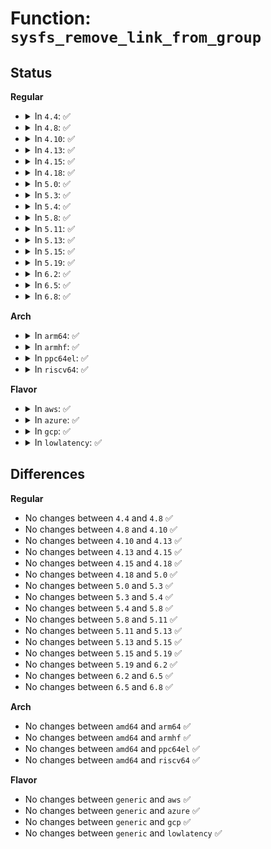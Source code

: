 # Function: <code>sysfs_remove_link_from_group</code>

## Status
<b>Regular</b>
<ul>
<li>
<details>
<summary>In <code>4.4</code>: ✅</summary>

```c
void sysfs_remove_link_from_group(struct kobject *kobj, const char *group_name, const char *link_name);
```

**Collision:** Unique Global

**Inline:** No

**Transformation:** False

**Instances:**

```
In fs/sysfs/group.c (ffffffff8128d2d0)
Location: fs/sysfs/group.c:356
Inline: False
Direct callers:
  - drivers/acpi/power.c:acpi_power_hide_list
  - drivers/iommu/iommu-sysfs.c:iommu_device_link
  - drivers/iommu/iommu-sysfs.c:iommu_device_unlink
```
**Symbols:**

```
ffffffff8128d2d0-ffffffff8128d30c: sysfs_remove_link_from_group (STB_GLOBAL)
```
</details>
</li>
<li>
<details>
<summary>In <code>4.8</code>: ✅</summary>

```c
void sysfs_remove_link_from_group(struct kobject *kobj, const char *group_name, const char *link_name);
```

**Collision:** Unique Global

**Inline:** No

**Transformation:** False

**Instances:**

```
In fs/sysfs/group.c (ffffffff812ba950)
Location: fs/sysfs/group.c:356
Inline: False
Direct callers:
  - drivers/acpi/power.c:acpi_power_hide_list
  - drivers/iommu/iommu-sysfs.c:iommu_device_unlink
  - drivers/iommu/iommu-sysfs.c:iommu_device_link
```
**Symbols:**

```
ffffffff812ba950-ffffffff812ba98c: sysfs_remove_link_from_group (STB_GLOBAL)
```
</details>
</li>
<li>
<details>
<summary>In <code>4.10</code>: ✅</summary>

```c
void sysfs_remove_link_from_group(struct kobject *kobj, const char *group_name, const char *link_name);
```

**Collision:** Unique Global

**Inline:** No

**Transformation:** False

**Instances:**

```
In fs/sysfs/group.c (ffffffff812d0080)
Location: fs/sysfs/group.c:356
Inline: False
Direct callers:
  - drivers/acpi/power.c:acpi_power_hide_list
  - drivers/iommu/iommu-sysfs.c:iommu_device_unlink
  - drivers/iommu/iommu-sysfs.c:iommu_device_link
```
**Symbols:**

```
ffffffff812d0080-ffffffff812d00bc: sysfs_remove_link_from_group (STB_GLOBAL)
```
</details>
</li>
<li>
<details>
<summary>In <code>4.13</code>: ✅</summary>

```c
void sysfs_remove_link_from_group(struct kobject *kobj, const char *group_name, const char *link_name);
```

**Collision:** Unique Global

**Inline:** No

**Transformation:** False

**Instances:**

```
In fs/sysfs/group.c (ffffffff812dd750)
Location: fs/sysfs/group.c:356
Inline: False
Direct callers:
  - drivers/acpi/power.c:acpi_power_hide_list
  - drivers/iommu/iommu-sysfs.c:iommu_device_unlink
  - drivers/iommu/iommu-sysfs.c:iommu_device_link
```
**Symbols:**

```
ffffffff812dd750-ffffffff812dd78c: sysfs_remove_link_from_group (STB_GLOBAL)
```
</details>
</li>
<li>
<details>
<summary>In <code>4.15</code>: ✅</summary>

```c
void sysfs_remove_link_from_group(struct kobject *kobj, const char *group_name, const char *link_name);
```

**Collision:** Unique Global

**Inline:** No

**Transformation:** False

**Instances:**

```
In fs/sysfs/group.c (ffffffff81302080)
Location: fs/sysfs/group.c:356
Inline: False
Direct callers:
  - drivers/acpi/power.c:acpi_power_hide_list
  - drivers/iommu/iommu-sysfs.c:iommu_device_unlink
  - drivers/iommu/iommu-sysfs.c:iommu_device_link
```
**Symbols:**

```
ffffffff81302080-ffffffff813020bc: sysfs_remove_link_from_group (STB_GLOBAL)
```
</details>
</li>
<li>
<details>
<summary>In <code>4.18</code>: ✅</summary>

```c
void sysfs_remove_link_from_group(struct kobject *kobj, const char *group_name, const char *link_name);
```

**Collision:** Unique Global

**Inline:** No

**Transformation:** False

**Instances:**

```
In fs/sysfs/group.c (ffffffff81330050)
Location: fs/sysfs/group.c:365
Inline: False
Direct callers:
  - drivers/acpi/power.c:acpi_power_hide_list
  - drivers/iommu/iommu-sysfs.c:iommu_device_unlink
  - drivers/iommu/iommu-sysfs.c:iommu_device_link
```
**Symbols:**

```
ffffffff81330050-ffffffff8133008c: sysfs_remove_link_from_group (STB_GLOBAL)
```
</details>
</li>
<li>
<details>
<summary>In <code>5.0</code>: ✅</summary>

```c
void sysfs_remove_link_from_group(struct kobject *kobj, const char *group_name, const char *link_name);
```

**Collision:** Unique Global

**Inline:** No

**Transformation:** False

**Instances:**

```
In fs/sysfs/group.c (ffffffff813473f0)
Location: fs/sysfs/group.c:380
Inline: False
Direct callers:
  - drivers/acpi/power.c:acpi_power_hide_list
  - drivers/iommu/iommu-sysfs.c:iommu_device_unlink
  - drivers/iommu/iommu-sysfs.c:iommu_device_link
```
**Symbols:**

```
ffffffff813473f0-ffffffff8134742c: sysfs_remove_link_from_group (STB_GLOBAL)
```
</details>
</li>
<li>
<details>
<summary>In <code>5.3</code>: ✅</summary>

```c
void sysfs_remove_link_from_group(struct kobject *kobj, const char *group_name, const char *link_name);
```

**Collision:** Unique Global

**Inline:** No

**Transformation:** False

**Instances:**

```
In fs/sysfs/group.c (ffffffff8136f7f0)
Location: fs/sysfs/group.c:404
Inline: False
Direct callers:
  - drivers/acpi/power.c:acpi_power_hide_list
  - drivers/iommu/iommu-sysfs.c:iommu_device_unlink
  - drivers/iommu/iommu-sysfs.c:iommu_device_link
  - drivers/base/node.c:register_memory_node_under_compute_node
```
**Symbols:**

```
ffffffff8136f7f0-ffffffff8136f82e: sysfs_remove_link_from_group (STB_GLOBAL)
```
</details>
</li>
<li>
<details>
<summary>In <code>5.4</code>: ✅</summary>

```c
void sysfs_remove_link_from_group(struct kobject *kobj, const char *group_name, const char *link_name);
```

**Collision:** Unique Global

**Inline:** No

**Transformation:** False

**Instances:**

```
In fs/sysfs/group.c (ffffffff81387b50)
Location: fs/sysfs/group.c:405
Inline: False
Direct callers:
  - drivers/acpi/power.c:acpi_power_hide_list
  - drivers/iommu/iommu-sysfs.c:iommu_device_unlink
  - drivers/iommu/iommu-sysfs.c:iommu_device_link
  - drivers/base/node.c:register_memory_node_under_compute_node
```
**Symbols:**

```
ffffffff81387b50-ffffffff81387b8e: sysfs_remove_link_from_group (STB_GLOBAL)
```
</details>
</li>
<li>
<details>
<summary>In <code>5.8</code>: ✅</summary>

```c
void sysfs_remove_link_from_group(struct kobject *kobj, const char *group_name, const char *link_name);
```

**Collision:** Unique Global

**Inline:** No

**Transformation:** False

**Instances:**

```
In fs/sysfs/group.c (ffffffff813d2d30)
Location: fs/sysfs/group.c:405
Inline: False
Direct callers:
  - drivers/acpi/power.c:acpi_power_hide_list
  - drivers/iommu/iommu-sysfs.c:iommu_device_unlink
  - drivers/iommu/iommu-sysfs.c:iommu_device_link
  - drivers/base/node.c:register_memory_node_under_compute_node
```
**Symbols:**

```
ffffffff813d2d30-ffffffff813d2d6e: sysfs_remove_link_from_group (STB_GLOBAL)
```
</details>
</li>
<li>
<details>
<summary>In <code>5.11</code>: ✅</summary>

```c
void sysfs_remove_link_from_group(struct kobject *kobj, const char *group_name, const char *link_name);
```

**Collision:** Unique Global

**Inline:** No

**Transformation:** False

**Instances:**

```
In fs/sysfs/group.c (ffffffff813e4a90)
Location: fs/sysfs/group.c:405
Inline: False
Direct callers:
  - drivers/acpi/power.c:acpi_power_hide_list
  - drivers/iommu/iommu-sysfs.c:iommu_device_unlink
  - drivers/iommu/iommu-sysfs.c:iommu_device_link
  - drivers/base/node.c:register_memory_node_under_compute_node
```
**Symbols:**

```
ffffffff813e4a90-ffffffff813e4ace: sysfs_remove_link_from_group (STB_GLOBAL)
```
</details>
</li>
<li>
<details>
<summary>In <code>5.13</code>: ✅</summary>

```c
void sysfs_remove_link_from_group(struct kobject *kobj, const char *group_name, const char *link_name);
```

**Collision:** Unique Global

**Inline:** No

**Transformation:** False

**Instances:**

```
In fs/sysfs/group.c (ffffffff813eb690)
Location: fs/sysfs/group.c:405
Inline: False
Direct callers:
  - drivers/acpi/power.c:acpi_power_hide_list
  - drivers/iommu/iommu-sysfs.c:iommu_device_unlink
  - drivers/iommu/iommu-sysfs.c:iommu_device_link
  - drivers/base/node.c:register_memory_node_under_compute_node
```
**Symbols:**

```
ffffffff813eb690-ffffffff813eb6ce: sysfs_remove_link_from_group (STB_GLOBAL)
```
</details>
</li>
<li>
<details>
<summary>In <code>5.15</code>: ✅</summary>

```c
void sysfs_remove_link_from_group(struct kobject *kobj, const char *group_name, const char *link_name);
```

**Collision:** Unique Global

**Inline:** No

**Transformation:** False

**Instances:**

```
In fs/sysfs/group.c (ffffffff8143d420)
Location: fs/sysfs/group.c:405
Inline: False
Direct callers:
  - drivers/acpi/power.c:acpi_power_hide_list
  - drivers/iommu/iommu-sysfs.c:iommu_device_unlink
  - drivers/iommu/iommu-sysfs.c:iommu_device_link
  - drivers/base/node.c:register_memory_node_under_compute_node
```
**Symbols:**

```
ffffffff8143d420-ffffffff8143d45e: sysfs_remove_link_from_group (STB_GLOBAL)
```
</details>
</li>
<li>
<details>
<summary>In <code>5.19</code>: ✅</summary>

```c
void sysfs_remove_link_from_group(struct kobject *kobj, const char *group_name, const char *link_name);
```

**Collision:** Unique Global

**Inline:** No

**Transformation:** False

**Instances:**

```
In fs/sysfs/group.c (ffffffff814b8d70)
Location: fs/sysfs/group.c:404
Inline: False
Direct callers:
  - drivers/acpi/power.c:acpi_power_hide_list
  - drivers/iommu/iommu-sysfs.c:iommu_device_unlink
  - drivers/iommu/iommu-sysfs.c:iommu_device_link
  - drivers/base/node.c:register_memory_node_under_compute_node
```
**Symbols:**

```
ffffffff814b8d70-ffffffff814b8db8: sysfs_remove_link_from_group (STB_GLOBAL)
```
</details>
</li>
<li>
<details>
<summary>In <code>6.2</code>: ✅</summary>

```c
void sysfs_remove_link_from_group(struct kobject *kobj, const char *group_name, const char *link_name);
```

**Collision:** Unique Global

**Inline:** No

**Transformation:** False

**Instances:**

```
In fs/sysfs/group.c (ffffffff81550450)
Location: fs/sysfs/group.c:404
Inline: False
Direct callers:
  - drivers/acpi/power.c:acpi_power_hide_list
  - drivers/iommu/iommu-sysfs.c:iommu_device_unlink
  - drivers/iommu/iommu-sysfs.c:iommu_device_link
  - drivers/base/node.c:register_memory_node_under_compute_node
```
**Symbols:**

```
ffffffff81550450-ffffffff81550498: sysfs_remove_link_from_group (STB_GLOBAL)
```
</details>
</li>
<li>
<details>
<summary>In <code>6.5</code>: ✅</summary>

```c
void sysfs_remove_link_from_group(struct kobject *kobj, const char *group_name, const char *link_name);
```

**Collision:** Unique Global

**Inline:** No

**Transformation:** False

**Instances:**

```
In fs/sysfs/group.c (ffffffff81588140)
Location: fs/sysfs/group.c:408
Inline: False
Direct callers:
  - drivers/acpi/power.c:acpi_power_hide_list
  - drivers/iommu/iommu-sysfs.c:iommu_device_unlink
  - drivers/iommu/iommu-sysfs.c:iommu_device_link
  - drivers/base/node.c:register_memory_node_under_compute_node
```
**Symbols:**

```
ffffffff81588140-ffffffff81588188: sysfs_remove_link_from_group (STB_GLOBAL)
```
</details>
</li>
<li>
<details>
<summary>In <code>6.8</code>: ✅</summary>

```c
void sysfs_remove_link_from_group(struct kobject *kobj, const char *group_name, const char *link_name);
```

**Collision:** Unique Global

**Inline:** No

**Transformation:** False

**Instances:**

```
In fs/sysfs/group.c (ffffffff815c0d00)
Location: fs/sysfs/group.c:408
Inline: False
Direct callers:
  - drivers/acpi/power.c:acpi_power_hide_list
  - drivers/iommu/iommu-sysfs.c:iommu_device_unlink
  - drivers/iommu/iommu-sysfs.c:iommu_device_link
  - drivers/base/node.c:register_memory_node_under_compute_node
```
**Symbols:**

```
ffffffff815c0d00-ffffffff815c0d48: sysfs_remove_link_from_group (STB_GLOBAL)
```
</details>
</li>
</ul>
<b>Arch</b>
<ul>
<li>
<details>
<summary>In <code>arm64</code>: ✅</summary>

```c
void sysfs_remove_link_from_group(struct kobject *kobj, const char *group_name, const char *link_name);
```

**Collision:** Unique Global

**Inline:** No

**Transformation:** False

**Instances:**

```
In fs/sysfs/group.c (ffff800010457cb8)
Location: fs/sysfs/group.c:405
Inline: False
Direct callers:
  - drivers/acpi/power.c:acpi_power_hide_list
  - drivers/iommu/iommu-sysfs.c:iommu_device_unlink
  - drivers/iommu/iommu-sysfs.c:iommu_device_link
  - drivers/base/node.c:register_memory_node_under_compute_node
```
**Symbols:**

```
ffff800010457cb8-ffff800010457d18: sysfs_remove_link_from_group (STB_GLOBAL)
```
</details>
</li>
<li>
<details>
<summary>In <code>armhf</code>: ✅</summary>

```c
void sysfs_remove_link_from_group(struct kobject *kobj, const char *group_name, const char *link_name);
```

**Collision:** Unique Global

**Inline:** No

**Transformation:** False

**Instances:**

```
In fs/sysfs/group.c (c0619f44)
Location: fs/sysfs/group.c:405
Inline: False
Direct callers:
  - drivers/iommu/iommu-sysfs.c:iommu_device_unlink
  - drivers/iommu/iommu-sysfs.c:iommu_device_link
```
**Symbols:**

```
c0619f44-c0619f88: sysfs_remove_link_from_group (STB_GLOBAL)
```
</details>
</li>
<li>
<details>
<summary>In <code>ppc64el</code>: ✅</summary>

```c
void sysfs_remove_link_from_group(struct kobject *kobj, const char *group_name, const char *link_name);
```

**Collision:** Unique Global

**Inline:** No

**Transformation:** False

**Instances:**

```
In fs/sysfs/group.c (c000000000572290)
Location: fs/sysfs/group.c:405
Inline: False
Direct callers:
  - drivers/iommu/iommu-sysfs.c:iommu_device_unlink
  - drivers/iommu/iommu-sysfs.c:iommu_device_link
  - drivers/base/node.c:register_memory_node_under_compute_node
```
**Symbols:**

```
c000000000572290-c000000000572304: sysfs_remove_link_from_group (STB_GLOBAL)
```
</details>
</li>
<li>
<details>
<summary>In <code>riscv64</code>: ✅</summary>

```c
void sysfs_remove_link_from_group(struct kobject *kobj, const char *group_name, const char *link_name);
```

**Collision:** Unique Global

**Inline:** No

**Transformation:** False

**Instances:**

```
In fs/sysfs/group.c (ffffffe0002e8f56)
Location: fs/sysfs/group.c:405
Inline: False
```
**Symbols:**

```
ffffffe0002e8f56-ffffffe0002e8fac: sysfs_remove_link_from_group (STB_GLOBAL)
```
</details>
</li>
</ul>
<b>Flavor</b>
<ul>
<li>
<details>
<summary>In <code>aws</code>: ✅</summary>

```c
void sysfs_remove_link_from_group(struct kobject *kobj, const char *group_name, const char *link_name);
```

**Collision:** Unique Global

**Inline:** No

**Transformation:** False

**Instances:**

```
In fs/sysfs/group.c (ffffffff81380130)
Location: fs/sysfs/group.c:405
Inline: False
Direct callers:
  - drivers/acpi/power.c:acpi_power_hide_list
  - drivers/iommu/iommu-sysfs.c:iommu_device_unlink
  - drivers/iommu/iommu-sysfs.c:iommu_device_link
  - drivers/base/node.c:register_memory_node_under_compute_node
```
**Symbols:**

```
ffffffff81380130-ffffffff8138016e: sysfs_remove_link_from_group (STB_GLOBAL)
```
</details>
</li>
<li>
<details>
<summary>In <code>azure</code>: ✅</summary>

```c
void sysfs_remove_link_from_group(struct kobject *kobj, const char *group_name, const char *link_name);
```

**Collision:** Unique Global

**Inline:** No

**Transformation:** False

**Instances:**

```
In fs/sysfs/group.c (ffffffff81370bc0)
Location: fs/sysfs/group.c:405
Inline: False
Direct callers:
  - drivers/acpi/power.c:acpi_power_hide_list
  - drivers/iommu/iommu-sysfs.c:iommu_device_unlink
  - drivers/iommu/iommu-sysfs.c:iommu_device_link
  - drivers/base/node.c:register_memory_node_under_compute_node
```
**Symbols:**

```
ffffffff81370bc0-ffffffff81370bfe: sysfs_remove_link_from_group (STB_GLOBAL)
```
</details>
</li>
<li>
<details>
<summary>In <code>gcp</code>: ✅</summary>

```c
void sysfs_remove_link_from_group(struct kobject *kobj, const char *group_name, const char *link_name);
```

**Collision:** Unique Global

**Inline:** No

**Transformation:** False

**Instances:**

```
In fs/sysfs/group.c (ffffffff8137dc00)
Location: fs/sysfs/group.c:405
Inline: False
Direct callers:
  - drivers/acpi/power.c:acpi_power_hide_list
  - drivers/iommu/iommu-sysfs.c:iommu_device_unlink
  - drivers/iommu/iommu-sysfs.c:iommu_device_link
  - drivers/base/node.c:register_memory_node_under_compute_node
```
**Symbols:**

```
ffffffff8137dc00-ffffffff8137dc3e: sysfs_remove_link_from_group (STB_GLOBAL)
```
</details>
</li>
<li>
<details>
<summary>In <code>lowlatency</code>: ✅</summary>

```c
void sysfs_remove_link_from_group(struct kobject *kobj, const char *group_name, const char *link_name);
```

**Collision:** Unique Global

**Inline:** No

**Transformation:** False

**Instances:**

```
In fs/sysfs/group.c (ffffffff81391700)
Location: fs/sysfs/group.c:405
Inline: False
Direct callers:
  - drivers/acpi/power.c:acpi_power_hide_list
  - drivers/iommu/iommu-sysfs.c:iommu_device_unlink
  - drivers/iommu/iommu-sysfs.c:iommu_device_link
  - drivers/base/node.c:register_memory_node_under_compute_node
```
**Symbols:**

```
ffffffff81391700-ffffffff8139173e: sysfs_remove_link_from_group (STB_GLOBAL)
```
</details>
</li>
</ul>

## Differences
<b>Regular</b>
<ul>
<li>
No changes between <code>4.4</code> and <code>4.8</code> ✅
</li>
<li>
No changes between <code>4.8</code> and <code>4.10</code> ✅
</li>
<li>
No changes between <code>4.10</code> and <code>4.13</code> ✅
</li>
<li>
No changes between <code>4.13</code> and <code>4.15</code> ✅
</li>
<li>
No changes between <code>4.15</code> and <code>4.18</code> ✅
</li>
<li>
No changes between <code>4.18</code> and <code>5.0</code> ✅
</li>
<li>
No changes between <code>5.0</code> and <code>5.3</code> ✅
</li>
<li>
No changes between <code>5.3</code> and <code>5.4</code> ✅
</li>
<li>
No changes between <code>5.4</code> and <code>5.8</code> ✅
</li>
<li>
No changes between <code>5.8</code> and <code>5.11</code> ✅
</li>
<li>
No changes between <code>5.11</code> and <code>5.13</code> ✅
</li>
<li>
No changes between <code>5.13</code> and <code>5.15</code> ✅
</li>
<li>
No changes between <code>5.15</code> and <code>5.19</code> ✅
</li>
<li>
No changes between <code>5.19</code> and <code>6.2</code> ✅
</li>
<li>
No changes between <code>6.2</code> and <code>6.5</code> ✅
</li>
<li>
No changes between <code>6.5</code> and <code>6.8</code> ✅
</li>
</ul>
<b>Arch</b>
<ul>
<li>
No changes between <code>amd64</code> and <code>arm64</code> ✅
</li>
<li>
No changes between <code>amd64</code> and <code>armhf</code> ✅
</li>
<li>
No changes between <code>amd64</code> and <code>ppc64el</code> ✅
</li>
<li>
No changes between <code>amd64</code> and <code>riscv64</code> ✅
</li>
</ul>
<b>Flavor</b>
<ul>
<li>
No changes between <code>generic</code> and <code>aws</code> ✅
</li>
<li>
No changes between <code>generic</code> and <code>azure</code> ✅
</li>
<li>
No changes between <code>generic</code> and <code>gcp</code> ✅
</li>
<li>
No changes between <code>generic</code> and <code>lowlatency</code> ✅
</li>
</ul>
